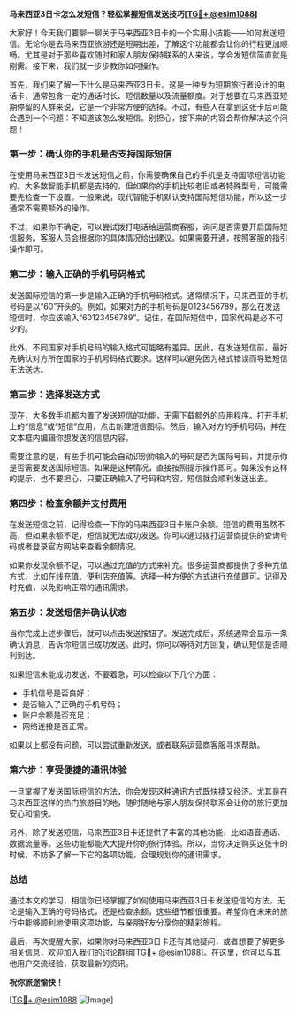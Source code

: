 **马来西亚3日卡怎么发短信？轻松掌握短信发送技巧[[TG💪+ @esim1088](https://t.me/s/esim1088)]**

大家好！今天我们要聊一聊关于马来西亚3日卡的一个实用小技能——如何发送短信。无论你是去马来西亚旅游还是短期出差，了解这个功能都会让你的行程更加顺畅。尤其是对于那些喜欢随时和家人朋友保持联系的人来说，学会发短信简直就是刚需。接下来，我们就一步步教你如何操作。

首先，我们来了解一下什么是马来西亚3日卡。这是一种专为短期旅行者设计的电话卡，通常包含一定的通话时长、短信数量以及流量额度。对于想要在马来西亚短期停留的人群来说，它是一个非常方便的选择。不过，有些人在拿到这张卡后可能会遇到一个问题：不知道该怎么发短信。别担心，接下来的内容会帮你解决这个问题！

### **第一步：确认你的手机是否支持国际短信**

在使用马来西亚3日卡发送短信之前，你需要确保自己的手机是支持国际短信功能的。大多数智能手机都是支持的，但如果你的手机比较老旧或者特殊型号，可能需要先检查一下设置。一般来说，现代智能手机默认支持国际短信功能，所以这一步通常不需要额外的操作。

不过，如果你不确定，可以尝试拨打电话给运营商客服，询问是否需要开启国际短信服务。客服人员会根据你的具体情况给出建议。如果需要开通，按照客服的指引操作即可。

### **第二步：输入正确的手机号码格式**

发送国际短信的第一步是输入正确的手机号码格式。通常情况下，马来西亚的手机号码是以“60”开头的。例如，如果对方的手机号码是0123456789，那么在发送短信时，你应该输入“60123456789”。记住，在国际短信中，国家代码是必不可少的。

此外，不同国家对手机号码的输入格式可能略有差异。因此，在发送短信前，最好先确认对方所在国家的手机号码格式要求。这样可以避免因为格式错误而导致短信无法送达。

### **第三步：选择发送方式**

现在，大多数手机都内置了发送短信的功能，无需下载额外的应用程序。打开手机上的“信息”或“短信”应用，点击新建短信图标。然后，输入对方的手机号码，并在文本框内编辑你想发送的信息内容。

需要注意的是，有些手机可能会自动识别你输入的号码是否为国际号码，并提示你是否需要发送国际短信。如果是这种情况，直接按照提示操作即可。如果没有这样的提示，也不要担心，只要正确输入了号码和内容，短信就会顺利发送出去。

### **第四步：检查余额并支付费用**

在发送短信之前，记得检查一下你的马来西亚3日卡账户余额。短信的费用虽然不高，但如果余额不足，短信就无法成功发送。你可以通过拨打运营商提供的查询号码或者登录官方网站来查看余额情况。

如果你发现余额不足，可以通过充值的方式来补充。很多运营商都提供了多种充值方式，比如在线充值、便利店充值等。选择一种方便的方式进行充值即可。记得及时充值，以免影响正常的通讯需求。

### **第五步：发送短信并确认状态**

当你完成上述步骤后，就可以点击发送按钮了。发送完成后，系统通常会显示一条确认消息，告诉你短信已成功发送。此时，你可以等待对方回复，确认短信是否顺利到达。

如果短信未能成功发送，不要着急，可以检查以下几个方面：
- 手机信号是否良好；
- 是否输入了正确的手机号码；
- 账户余额是否充足；
- 网络连接是否正常。

如果以上都没有问题，可以尝试重新发送，或者联系运营商客服寻求帮助。

### **第六步：享受便捷的通讯体验**

一旦掌握了发送国际短信的方法，你会发现这种通讯方式既快捷又经济。尤其是在马来西亚这样的热门旅游目的地，随时随地与家人朋友保持联系会让你的旅行更加安心和愉快。

另外，除了发送短信，马来西亚3日卡还提供了丰富的其他功能，比如语音通话、数据流量等。这些功能都能大大提升你的旅行体验。所以，当你决定购买这张卡的时候，不妨多了解一下它的各项功能，合理规划你的通讯需求。

### **总结**

通过本文的学习，相信你已经掌握了如何使用马来西亚3日卡发送短信的方法。无论是输入正确的号码格式，还是检查余额，这些细节都很重要。希望你在未来的旅行中能够顺利地使用这项功能，与亲朋好友分享你的精彩旅程。

最后，再次提醒大家，如果你对马来西亚3日卡还有其他疑问，或者想要了解更多相关信息，欢迎加入我们的讨论群组[[TG💪+ @esim1088](https://t.me/s/esim1088)]。在这里，你可以与其他用户交流经验，获取最新的资讯。

**祝你旅途愉快！**

[[TG💪+ @esim1088](https://t.me/s/esim1088) ![Image](https://i.postimg.cc/4NQfJmqS/Snipaste-2025-05-13-00-14-12.png)]